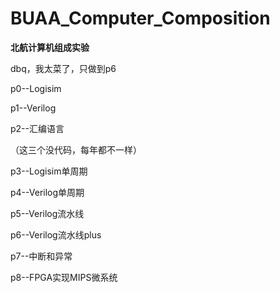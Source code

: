 # BUAA_Computer_Composition
**北航计算机组成实验**

dbq，我太菜了，只做到p6

p0--Logisim

p1--Verilog

p2--汇编语言

（这三个没代码，每年都不一样）

p3--Logisim单周期

p4--Verilog单周期

p5--Verilog流水线

p6--Verilog流水线plus

p7--中断和异常

p8--FPGA实现MIPS微系统